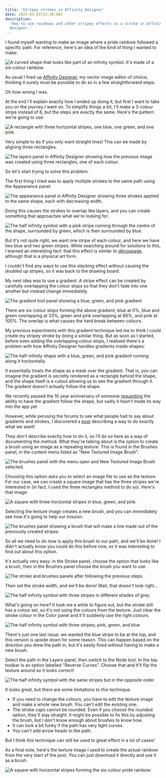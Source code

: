 ```yaml
---
title: 'Stripey strokes in Affinity Designer'
date: 2025-03-03T23:30:00Z
description:
  'How to use rainbows and other stripey effects as a stroke in Affinity
  Designer.'
---
```


I found myself wanting to make an image where a pride rainbow followed
a specific path. For reference, here's an idea of the kind of thing I wanted to
make:

![A curved shape that looks like part of an infinity symbol. It's made of a six-colour rainbow.](/img/2025-03/rainbow.png)

As usual I fired up
[Affinity Designer](https://affinity.serif.com/en-gb/designer/), my vector image
editor of choice, thinking it surely must be possible to do so in a few
straightforward steps.

Oh how wrong I was.

At the end I'll explain exactly how I ended up doing it, but first I want to
take you on the journey I went on. To simplify things a bit, I'll make a
3-colour stripe instead of 6, but the steps are exactly the same. Here's the
pattern we're going to use:

![A rectangle with three horizontal stripes, one blue, one green, and one pink.](/img/2025-03/straight.png)

Very simple to do if you only want straight lines! This can be made by aligning
three rectangles.

![The layers panel in Affinity Designer showing how the previous image was created using three rectangles, one of each colour.](/img/2025-03/rectangles.png)

So let's start trying to solve this problem.

The first thing I tried was to apply multiple strokes to the same path using the
Appearance panel.

![The appearance panel in Affinity Designer showing three strokes applied to the same shape, each with decreasing width.](/img/2025-03/appearance-stacked.png)

Doing this causes the strokes to overlap like layers, and you can create
something that approaches what we're looking for:

![The half infinity symbol with a pink stripe running through the centre of the shape, surrounded by green, which is then surrounded by blue.](/img/2025-03/stacked.png)

But it's not quite right; we want one stripe of each colour, and here we have
two blue and two green stripes. While searching around for solutions to this, I
learned an interesting fact: that this effect is similar to
[découpage](https://en.wikipedia.org/wiki/Decoupage), although that is a
physical art form.

I couldn't find any ways to use this stacking effect without causing the doubled
up stripes, so it was back to the drawing board.

My next idea was to use a gradient. A stripe effect can be created by carefully
overlapping the colour stops so that they don't fade into one another but
instead change immediately.

![The gradient tool panel showing a blue, green, and pink gradient.](/img/2025-03/gradient-rectangle.png)

There are six colour stops forming the above gradient; blue at 0%, blue and
green overlapping at 33%, green and pink overlapping at 66%, and pink at 100%.
The overlap is what causes the hard break between colours.

My previous experiments with this gradient technique led me to think I could
create my stripey stroke by doing a similar thing. But as soon as I started,
before even adding the overlapping colour stops, I realised there's a problem
with how Affinity Designer handles gradients inside shapes:

![The half-infinity shape with a blue, green, and pink gradient running along it horizontally.](/img/2025-03/gradient.png)

It essentially treats the shape as a mask over the gradient. That is, you can
imagine the gradient is secretly rendered as a rectangle behind the shape, and
the shape itself is a cutout allowing us to see the gradient through it. The
gradient doesn't actually follow the shape.

We recently passed the 10 year anniversary of someone
[requesting](https://forum.affinity.serif.com/index.php?/topic/5850-request-designer-gradient-in-stroke/)
the ability to have the gradient follow the shape, but sadly it hasn't made its
way into the app yet.

However, while perusing the forums to see what people had to say about gradients
and strokes, I discovered a
[post](https://forum.affinity.serif.com/index.php?/topic/13517-stroke-gradient-along-curve-or-path/#comment-229490_wrap)
describing a way to do exactly what we want!

They don't describe exactly how to do it, so I'll do so here as a way of
documenting the method. What they're talking about is the option to create a
brush using an image as a repeating texture. This is found in the Brushes panel,
in the context menu listed as "New Textured Image Brush".

![The brushes panel with the menu open and New Textured Image Brush selected.](/img/2025-03/new-brush.png)

Choosing this option asks you to select an image file to use as the texture. For
our case, we can create a square image that has the three stripes we're
interested in (in fact, I used the three rectangles method to do so). Here's
that image:

![A square with three horizontal stripes in blue, green, and pink.](/img/2025-03/brush-texture.png)

Selecting the texture image creates a new brush, and you can immediately see how
it's going to help our mission.

![The brushes panel showing a brush that will make a line made out of the previously created stripes.](/img/2025-03/brush.png)

So all we need to do now is apply this brush to our path, and we'll be done! I
didn't actually know you could do this before now, so it was interesting to find
out about this option.

It's actually very easy: in the Stroke panel, choose the option that looks like
a brush, then in the Brushes panel choose the brush you want to use.

![The stroke and brushes panels after following the previous steps.](/img/2025-03/set-brush-stroke.png)

Then set the stroke width, and we'll be done! Wait, that doesn't look right...

![The half infinity symbol with three stripes in different shades of grey.](/img/2025-03/grey.png)

What's going on here? It took me a while to figure out, but the stroke still has
a colour set, so it's not using the colours from the texture. Just clear the
stroke colour in the Color panel and it'll suddenly use the right colours.

![The half infinity symbol with three stripes; pink, green, and blue](/img/2025-03/reversed.png)

There's just one last issue: we wanted the blue stripe to be at the top, and
this version is upside down for some reason. This can happen based on the
direction you drew the path in, but it's easily fixed without having to make a
new brush.

Select the path in the Layers panel, then switch to the Node tool. In the top
toolbar is an option labelled "Reverse Curves". Choose that and it'll flip the
texture around so it looks correct!

![The half infinity symbol with the same stripes but in the opposite order.](/img/2025-03/final.png)

It looks great, but there are some limitations to this technique:

- If you need to change the colours, you have to edit the texture image and
  make a whole new brush. You can't edit the existing one.
- The stroke caps cannot be rounded. Even if you choose the rounded option,
  they'll stay straight. It might be possible to fix this by adjusting the
  brush, but I don't know enough about brushes to know how.
- It can look a bit funky if the path has very tight curves.
- You can't add arrow heads to the path.

But I think this technique can still be used to great effect in a lot of cases!

As a final note, here's the texture image I used to create the actual rainbow
from the very start of the post. You can just download it directly and use it as
a brush.

![A square with horizontal stripes forming the six-colour pride rainbow.](/img/2025-03/rainbow-texture.png)
